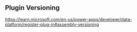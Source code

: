 ﻿## Plugin Versioning
https://learn.microsoft.com/en-us/power-apps/developer/data-platform/register-plug-in#assembly-versioning